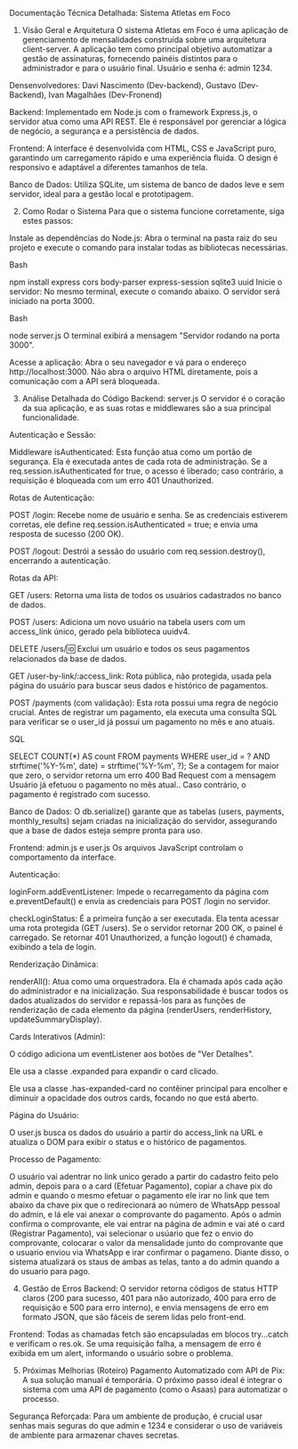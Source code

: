 Documentação Técnica Detalhada: Sistema Atletas em Foco
1. Visão Geral e Arquitetura
O sistema Atletas em Foco é uma aplicação de gerenciamento de mensalidades construída sobre uma arquitetura client-server. A aplicação tem como principal objetivo automatizar a gestão de assinaturas, fornecendo painéis distintos para o administrador e para o usuário final. Usuário e senha é: admin 1234.

Densenvolvedores: Davi Nascimento (Dev-backend), Gustavo (Dev-Backend), Ivan Magalhães (Dev-Fronend)

Backend: Implementado em Node.js com o framework Express.js, o servidor atua como uma API REST. Ele é responsável por gerenciar a lógica de negócio, a segurança e a persistência de dados.

Frontend: A interface é desenvolvida com HTML, CSS e JavaScript puro, garantindo um carregamento rápido e uma experiência fluida. O design é responsivo e adaptável a diferentes tamanhos de tela.

Banco de Dados: Utiliza SQLite, um sistema de banco de dados leve e sem servidor, ideal para a gestão local e prototipagem.

2. Como Rodar o Sistema
Para que o sistema funcione corretamente, siga estes passos:

Instale as dependências do Node.js:
Abra o terminal na pasta raiz do seu projeto e execute o comando para instalar todas as bibliotecas necessárias.

Bash

npm install express cors body-parser express-session sqlite3 uuid
Inicie o servidor:
No mesmo terminal, execute o comando abaixo. O servidor será iniciado na porta 3000.

Bash

node server.js
O terminal exibirá a mensagem "Servidor rodando na porta 3000".

Acesse a aplicação:
Abra o seu navegador e vá para o endereço http://localhost:3000. Não abra o arquivo HTML diretamente, pois a comunicação com a API será bloqueada.

3. Análise Detalhada do Código
Backend: server.js
O servidor é o coração da sua aplicação, e as suas rotas e middlewares são a sua principal funcionalidade.

Autenticação e Sessão:

Middleware isAuthenticated: Esta função atua como um portão de segurança. Ela é executada antes de cada rota de administração. Se a req.session.isAuthenticated for true, o acesso é liberado; caso contrário, a requisição é bloqueada com um erro 401 Unauthorized.

Rotas de Autenticação:

POST /login: Recebe nome de usuário e senha. Se as credenciais estiverem corretas, ele define req.session.isAuthenticated = true; e envia uma resposta de sucesso (200 OK).

POST /logout: Destrói a sessão do usuário com req.session.destroy(), encerrando a autenticação.

Rotas da API:

GET /users: Retorna uma lista de todos os usuários cadastrados no banco de dados.

POST /users: Adiciona um novo usuário na tabela users com um access_link único, gerado pela biblioteca uuidv4.

DELETE /users/:id: Exclui um usuário e todos os seus pagamentos relacionados da base de dados.

GET /user-by-link/:access_link: Rota pública, não protegida, usada pela página do usuário para buscar seus dados e histórico de pagamentos.

POST /payments (com validação): Esta rota possui uma regra de negócio crucial. Antes de registrar um pagamento, ela executa uma consulta SQL para verificar se o user_id já possui um pagamento no mês e ano atuais.

SQL

SELECT COUNT(*) AS count FROM payments WHERE user_id = ? AND strftime('%Y-%m', date) = strftime('%Y-%m', ?);
Se a contagem for maior que zero, o servidor retorna um erro 400 Bad Request com a mensagem Usuário já efetuou o pagamento no mês atual.. Caso contrário, o pagamento é registrado com sucesso.

Banco de Dados: O db.serialize() garante que as tabelas (users, payments, monthly_results) sejam criadas na inicialização do servidor, assegurando que a base de dados esteja sempre pronta para uso.

Frontend: admin.js e user.js
Os arquivos JavaScript controlam o comportamento da interface.

Autenticação:

loginForm.addEventListener: Impede o recarregamento da página com e.preventDefault() e envia as credenciais para POST /login no servidor.

checkLoginStatus: É a primeira função a ser executada. Ela tenta acessar uma rota protegida (GET /users). Se o servidor retornar 200 OK, o painel é carregado. Se retornar 401 Unauthorized, a função logout() é chamada, exibindo a tela de login.

Renderização Dinâmica:

renderAll(): Atua como uma orquestradora. Ela é chamada após cada ação do administrador e na inicialização. Sua responsabilidade é buscar todos os dados atualizados do servidor e repassá-los para as funções de renderização de cada elemento da página (renderUsers, renderHistory, updateSummaryDisplay).

Cards Interativos (Admin):

O código adiciona um eventListener aos botões de "Ver Detalhes".

Ele usa a classe .expanded para expandir o card clicado.

Ele usa a classe .has-expanded-card no contêiner principal para encolher e diminuir a opacidade dos outros cards, focando no que está aberto.

Página do Usuário:

O user.js busca os dados do usuário a partir do access_link na URL e atualiza o DOM para exibir o status e o histórico de pagamentos.

Processo de Pagamento:

O usuário vai adentrar no link unico gerado a partir do cadastro feito pelo admin, depois para o a card (Efetuar Pagamento), copiar a chave pix do admin e quando o mesmo efetuar o pagamento ele irar no link que tem abaixo da chave pix que o redirecionará ao número de WhatsApp pessoal do admin, e lá ele vai anexar o comprovante do pagamento. Após o admin confirma o comprovante, ele vai entrar na página de admin e vai até o card (Registrar Pagamento), vai selecionar o usúario que fez o envio do comprovante, colocarar o valor da mensalidade junto do comprovante que o usuario enviou via WhatsApp e irar confirmar o pagameno. Diante disso, o sistema atualizará os staus de ambas as telas, tanto a do admin quando a do usuario para pago.  

4. Gestão de Erros
Backend: O servidor retorna códigos de status HTTP claros (200 para sucesso, 401 para não autorizado, 400 para erro de requisição e 500 para erro interno), e envia mensagens de erro em formato JSON, que são fáceis de serem lidas pelo front-end.

Frontend: Todas as chamadas fetch são encapsuladas em blocos try...catch e verificam o res.ok. Se uma requisição falha, a mensagem de erro é exibida em um alert, informando o usuário sobre o problema.


5. Próximas Melhorias (Roteiro)
Pagamento Automatizado com API de Pix: A sua solução manual é temporária. O próximo passo ideal é integrar o sistema com uma API de pagamento (como o Asaas) para automatizar o processo.

Segurança Reforçada: Para um ambiente de produção, é crucial usar senhas mais seguras do que admin e 1234 e considerar o uso de variáveis de ambiente para armazenar chaves secretas.
